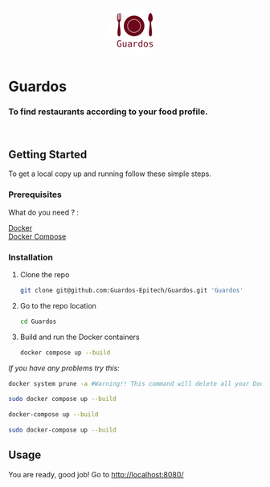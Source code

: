 <div align="center">
  <a>
    <img src="frontend/src/asset/logo.png" alt="Logo" width="100" height="100" style="border-radius: 50%">
  </a>
</div>

# Guardos
### **To find restaurants according to your food profile.**

</br>

<!-- GETTING STARTED -->
## Getting Started

To get a local copy up and running follow these simple steps.

### Prerequisites

What do you need ? :

<a href="https://docs.docker.com/get-docker/">
Docker
</a>
</br>
<a href="https://docs.docker.com/compose/install/">
Docker Compose
</a>

### Installation

1. Clone the repo
   ```sh
   git clone git@github.com:Guardos-Epitech/Guardos.git 'Guardos'
   ```
2. Go to the repo location
   ```sh
   cd Guardos
   ```
3. Build and run the Docker containers
   ```sh
   docker compose up --build
   ```
_If you have any problems try this:_
   ```sh
   docker system prune -a #Warning!! This command will delete all your Docker containers already build
   ```
   ```sh
   sudo docker compose up --build
   ```
   ```sh
   docker-compose up --build
   ```
   ```sh
   sudo docker-compose up --build
   ```

<!-- USAGE EXAMPLES -->
## Usage

You are ready, good job! Go to <a href="http://localhost:8080/">http://localhost:8080/</a>

